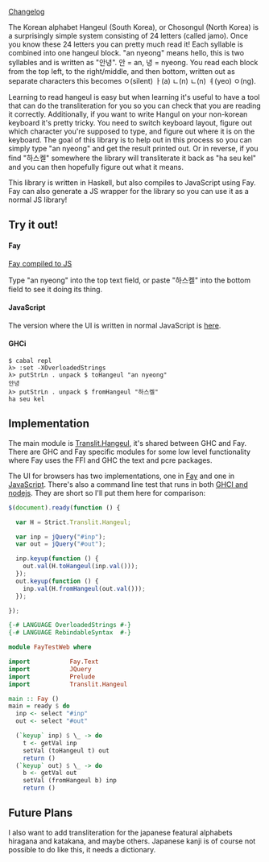[Changelog](CHANGELOG.md)

The Korean alphabet Hangeul (South Korea), or Chosongul (North Korea) is a surprisingly simple system consisting of 24 letters (called jamo). Once you know these 24 letters you can pretty much read it! Each syllable is combined into one hangeul block. "an nyeong" means hello, this is two syllables and is written as "안녕". 안 = an, 녕 = nyeong. You read each block from the top left, to the right/middle, and then bottom, written out as separate characters this becomes ㅇ(silent) ㅏ(a) ㄴ(n) ㄴ(n) ㅕ(yeo) ㅇ(ng).

Learning to read hangeul is easy but when learning it's useful to have a tool that can do the transliteration for you so you can check that you are reading it correctly. Additionally, if you want to write Hangul on your non-korean keyboard it's pretty tricky. You need to switch keyboard layout, figure out which character you're supposed to type, and figure out where it is on the keyboard. The goal of this library is to help out in this process so you can simply type "an nyeong" and get the result printed out. Or in reverse, if you find "하스켈" somewhere the library will transliterate it back as "ha seu kel" and you can then hopefully figure out what it means.

This library is written in Haskell, but also compiles to JavaScript using Fay. Fay can also generate a JS wrapper for the library so you can use it as a normal JS library!

## Try it out!

#### Fay

[Fay compiled to JS](http://www.atmat.net/transliterate/test/FayTest.html)

Type "an nyeong" into the top text field, or paste "하스켈" into the bottom field to see it doing its thing.

#### JavaScript

The version where the UI is written in normal JavaScript is [here](http://www.atmat.net/transliterate/test/JsTest.html).

#### GHCi

```
$ cabal repl
λ> :set -XOverloadedStrings
λ> putStrLn . unpack $ toHangeul "an nyeong"
안녕
λ> putStrLn . unpack $ fromHangeul "하스켈"
ha seu kel
```


## Implementation

The main module is [Translit.Hangeul](src/Translit/Hangeul.hs), it's shared between GHC and Fay. There are GHC and Fay specific modules for some low level functionality where Fay uses the FFI and GHC the text and pcre packages.

The UI for browsers has two implementations, one in [Fay](test/FayTest.hs) and one in [JavaScript](test/JsTest.js). There's also a command line test that runs in both [GHCI and nodejs](test/Test.hs). They are short so I'll put them here for comparison:

```javascript
$(document).ready(function () {

  var H = Strict.Translit.Hangeul;

  var inp = jQuery("#inp");
  var out = jQuery("#out");

  inp.keyup(function () {
    out.val(H.toHangeul(inp.val()));
  });
  out.keyup(function () {
    inp.val(H.fromHangeul(out.val()));
  });

});
```

```haskell
{-# LANGUAGE OverloadedStrings #-}
{-# LANGUAGE RebindableSyntax  #-}

module FayTestWeb where

import           Fay.Text
import           JQuery
import           Prelude
import           Translit.Hangeul

main :: Fay ()
main = ready $ do
  inp <- select "#inp"
  out <- select "#out"

  (`keyup` inp) $ \_ -> do
    t <- getVal inp
    setVal (toHangeul t) out
    return ()
  (`keyup` out) $ \_ -> do
    b <- getVal out
    setVal (fromHangeul b) inp
    return ()
```

## Future Plans

I also want to add transliteration for the japanese featural alphabets hiragana and katakana, and maybe others. Japanese kanji is of course not possible to do like this, it needs a dictionary.
